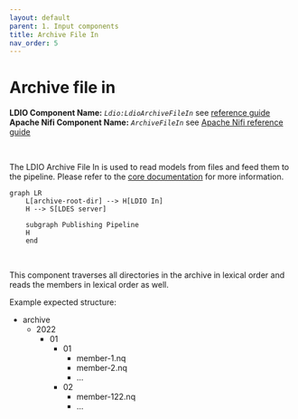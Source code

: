 ```yaml
---
layout: default
parent: 1. Input components
title: Archive File In
nav_order: 5
---
```


#  Archive file in

<b>LDIO Component Name:</b> <i>`Ldio:LdioArchiveFileIn`</i> see [reference guide]() <br>
<b>Apache Nifi Component Name:</b> <i>`ArchiveFileIn` </i> see [Apache Nifi reference guide]()


<br>

The LDIO Archive File In is used to read models from files and feed them to the pipeline.
Please refer to the [core documentation](../../core/ldi-inputs/file-archiving.md) for more information.

```mermaid
graph LR
    L[archive-root-dir] --> H[LDIO In]
    H --> S[LDES server]

    subgraph Publishing Pipeline
    H
    end
```


<br>

This component traverses all directories in the archive in lexical order and reads the members in lexical order as well.

Example expected structure:
- archive
  - 2022
    - 01
      - 01
        - member-1.nq
        - member-2.nq
        - ...
      - 02
        - member-122.nq
        - ...
